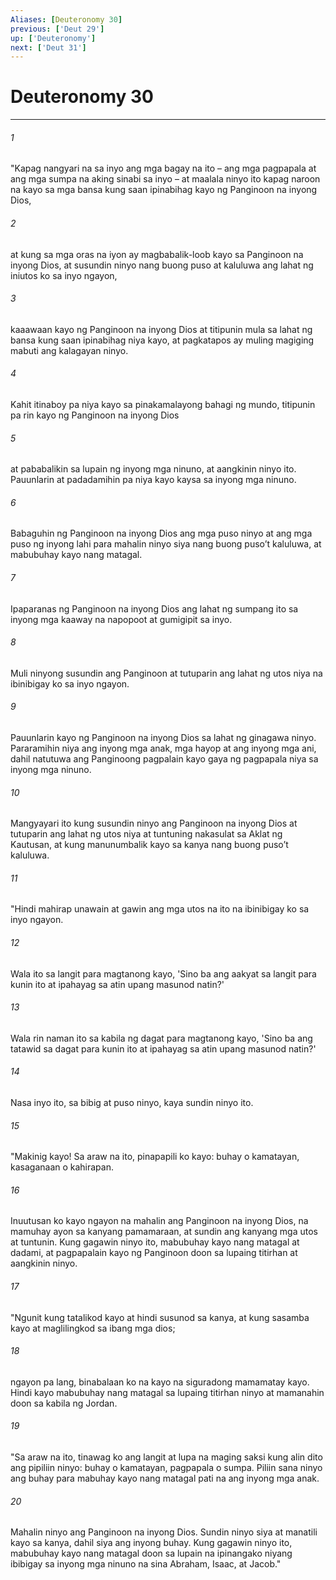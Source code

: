 ```yaml
---
Aliases: [Deuteronomy 30]
previous: ['Deut 29']
up: ['Deuteronomy']
next: ['Deut 31']
---
```

# Deuteronomy 30

***

###### 1
"Kapag nangyari na sa inyo ang mga bagay na ito – ang mga pagpapala at ang mga sumpa na aking sinabi sa inyo – at maalala ninyo ito kapag naroon na kayo sa mga bansa kung saan ipinabihag kayo ng Panginoon na inyong Dios, 

###### 2
at kung sa mga oras na iyon ay magbabalik-loob kayo sa Panginoon na inyong Dios, at susundin ninyo nang buong puso at kaluluwa ang lahat ng iniutos ko sa inyo ngayon, 

###### 3
kaaawaan kayo ng Panginoon na inyong Dios at titipunin mula sa lahat ng bansa kung saan ipinabihag niya kayo, at pagkatapos ay muling magiging mabuti ang kalagayan ninyo. 

###### 4
Kahit itinaboy pa niya kayo sa pinakamalayong bahagi ng mundo, titipunin pa rin kayo ng Panginoon na inyong Dios 

###### 5
at pababalikin sa lupain ng inyong mga ninuno, at aangkinin ninyo ito. Pauunlarin at padadamihin pa niya kayo kaysa sa inyong mga ninuno. 

###### 6
Babaguhin ng Panginoon na inyong Dios ang mga puso ninyo at ang mga puso ng inyong lahi para mahalin ninyo siya nang buong pusoʼt kaluluwa, at mabubuhay kayo nang matagal. 

###### 7
Ipaparanas ng Panginoon na inyong Dios ang lahat ng sumpang ito sa inyong mga kaaway na napopoot at gumigipit sa inyo. 

###### 8
Muli ninyong susundin ang Panginoon at tutuparin ang lahat ng utos niya na ibinibigay ko sa inyo ngayon. 

###### 9
Pauunlarin kayo ng Panginoon na inyong Dios sa lahat ng ginagawa ninyo. Pararamihin niya ang inyong mga anak, mga hayop at ang inyong mga ani, dahil natutuwa ang Panginoong pagpalain kayo gaya ng pagpapala niya sa inyong mga ninuno. 

###### 10
Mangyayari ito kung susundin ninyo ang Panginoon na inyong Dios at tutuparin ang lahat ng utos niya at tuntuning nakasulat sa Aklat ng Kautusan, at kung manunumbalik kayo sa kanya nang buong pusoʼt kaluluwa. 

###### 11
"Hindi mahirap unawain at gawin ang mga utos na ito na ibinibigay ko sa inyo ngayon. 

###### 12
Wala ito sa langit para magtanong kayo, 'Sino ba ang aakyat sa langit para kunin ito at ipahayag sa atin upang masunod natin?' 

###### 13
Wala rin naman ito sa kabila ng dagat para magtanong kayo, 'Sino ba ang tatawid sa dagat para kunin ito at ipahayag sa atin upang masunod natin?' 

###### 14
Nasa inyo ito, sa bibig at puso ninyo, kaya sundin ninyo ito. 

###### 15
"Makinig kayo! Sa araw na ito, pinapapili ko kayo: buhay o kamatayan, kasaganaan o kahirapan. 

###### 16
Inuutusan ko kayo ngayon na mahalin ang Panginoon na inyong Dios, na mamuhay ayon sa kanyang pamamaraan, at sundin ang kanyang mga utos at tuntunin. Kung gagawin ninyo ito, mabubuhay kayo nang matagal at dadami, at pagpapalain kayo ng Panginoon doon sa lupaing titirhan at aangkinin ninyo. 

###### 17
"Ngunit kung tatalikod kayo at hindi susunod sa kanya, at kung sasamba kayo at maglilingkod sa ibang mga dios; 

###### 18
ngayon pa lang, binabalaan ko na kayo na siguradong mamamatay kayo. Hindi kayo mabubuhay nang matagal sa lupaing titirhan ninyo at mamanahin doon sa kabila ng Jordan. 

###### 19
"Sa araw na ito, tinawag ko ang langit at lupa na maging saksi kung alin dito ang pipiliin ninyo: buhay o kamatayan, pagpapala o sumpa. Piliin sana ninyo ang buhay para mabuhay kayo nang matagal pati na ang inyong mga anak. 

###### 20
Mahalin ninyo ang Panginoon na inyong Dios. Sundin ninyo siya at manatili kayo sa kanya, dahil siya ang inyong buhay. Kung gagawin ninyo ito, mabubuhay kayo nang matagal doon sa lupain na ipinangako niyang ibibigay sa inyong mga ninuno na sina Abraham, Isaac, at Jacob."
